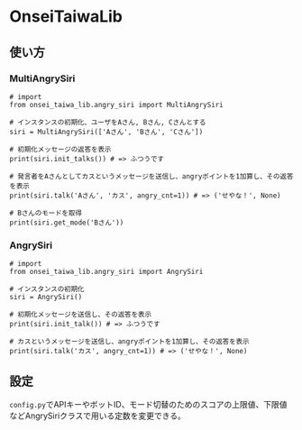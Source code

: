 # OnseiTaiwaLib

## 使い方
### MultiAngrySiri
```python3
# import
from onsei_taiwa_lib.angry_siri import MultiAngrySiri

# インスタンスの初期化、ユーザをAさん, Bさん, Cさんとする
siri = MultiAngrySiri(['Aさん', 'Bさん', 'Cさん'])

# 初期化メッセージの返答を表示
print(siri.init_talks()) # => ふつうです

# 発言者をAさんとしてカスというメッセージを送信し、angryポイントを1加算し、その返答を表示
print(siri.talk('Aさん', 'カス', angry_cnt=1)) # => ('せやな！', None)

# Bさんのモードを取得
print(siri.get_mode('Bさん'))
```

### AngrySiri
```python3
# import
from onsei_taiwa_lib.angry_siri import AngrySiri

# インスタンスの初期化
siri = AngrySiri()

# 初期化メッセージを送信し、その返答を表示
print(siri.init_talk()) # => ふつうです

# カスというメッセージを送信し、angryポイントを1加算し、その返答を表示
print(siri.talk('カス', angry_cnt=1)) # => ('せやな！', None)
```

## 設定
`config.py`でAPIキーやボットID、モード切替のためのスコアの上限値、下限値などAngrySiriクラスで用いる定数を変更できる。
